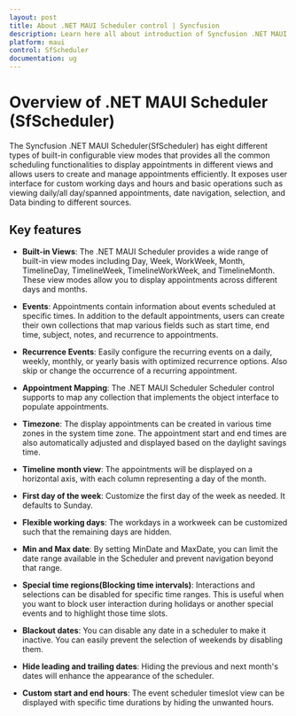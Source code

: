```yaml
---
layout: post
title: About .NET MAUI Scheduler control | Syncfusion
description: Learn here all about introduction of Syncfusion .NET MAUI Scheduler(SfScheduler) control, its elements and more.
platform: maui
control: SfScheduler
documentation: ug
---
```


# Overview of .NET MAUI Scheduler (SfScheduler)

The Syncfusion .NET MAUI Scheduler(SfScheduler) has eight different types of built-in configurable view modes that provides all the common scheduling functionalities to display appointments in different views and allows users to create and manage appointments efficiently. It exposes user interface for custom working days and hours and basic operations such as viewing daily/all day/spanned appointments, date navigation, selection, and Data binding to different sources.

## Key features

 *  **Built-in Views**: The .NET MAUI Scheduler provides a wide range of built-in view modes including Day, Week, WorkWeek, Month, TimelineDay, TimelineWeek, TimelineWorkWeek, and TimelineMonth. These view modes allow you to display appointments across different days and months.

 * **Events**: Appointments contain information about events scheduled at specific times. In addition to the default appointments, users can create their own collections that map various fields such as start time, end time, subject, notes, and recurrence to appointments.

 * **Recurrence Events**: Easily configure the recurring events on a daily, weekly, monthly, or yearly basis with optimized recurrence options. Also skip or change the occurrence of a recurring appointment.

 * **Appointment Mapping**: The .NET MAUI Scheduler Scheduler control supports to map any collection that implements the object interface to populate appointments.

 * **Timezone**: The display appointments can be created in various time zones in the system time zone. The appointment start and end times are also automatically adjusted and displayed based on the daylight savings time.

 * **Timeline month view**: The appointments will be displayed on a horizontal axis, with each column representing a day of the month.

 * **First day of the week**: Customize the first day of the week as needed. It defaults to Sunday.
 
 * **Flexible working days**: The workdays in a workweek can be customized such that the remaining days are hidden.

 * **Min and Max date**: By setting MinDate and MaxDate, you can limit the date range available in the Scheduler and prevent navigation beyond that range.

 * **Special time regions(Blocking time intervals)**: Interactions and selections can be disabled for specific time ranges. This is useful when you want to block user interaction during holidays or another special events and to highlight those time slots.

 * **Blackout dates**: You can disable any date in a scheduler to make it inactive. You can easily prevent the selection of weekends by disabling them.

 * **Hide leading and trailing dates**: Hiding the previous and next month's dates will enhance the appearance of the scheduler.

 * **Custom start and end hours**: The event scheduler timeslot view can be displayed with specific time durations by hiding the unwanted hours.